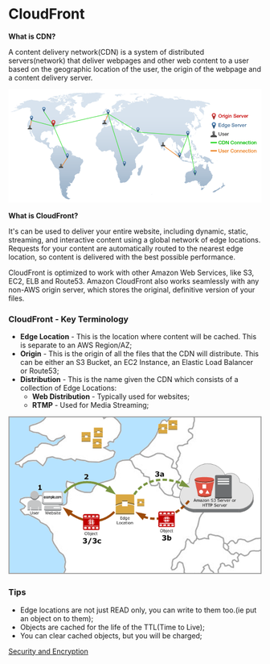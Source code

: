 # CloudFront  


**What is CDN?**  

A content delivery network(CDN) is a system of distributed servers(network) that deliver webpages and other web content to a user based on the geographic location of the user, the origin of the webpage and a content delivery server.  

![CDN](/imgs/cdn-example.png)   

**What is CloudFront?**  

It's can be used to deliver your entire website, including dynamic, static, streaming, and interactive content using a global network of edge locations. Requests for your content are automatically routed to the nearest  edge location, so content is delivered with the best possible performance.  

CloudFront is optimized to work with other Amazon Web Services, like S3, EC2, ELB and Route53. Amazon CloudFront also works seamlessly with any non-AWS origin server, which stores the original, definitive version of your files.  


### CloudFront - Key Terminology  

* **Edge Location**  - This is the location where content will be cached. This is separate to an AWS Region/AZ;  
* **Origin** - This is the origin of all the files that the CDN will distribute. This can be either an S3 Bucket, an EC2 Instance, an Elastic Load Balancer or Route53;  
* **Distribution** - This is the name given the CDN which consists of a collection of Edge Locations:  
  * **Web Distribution** - Typically used for websites;  
  * **RTMP** - Used for Media Streaming;  

![EDGE](/imgs/how-cloudfront-delivers-content.png)  


### Tips

* Edge locations are not just READ only, you can write to them too.(ie put an object on to them);  
* Objects are cached for the life of the TTL(Time to Live);  
* You can clear cached objects, but you will be charged;  

[Security and Encryption](s3_security.md) 
